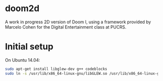 doom2d
======

A work in progress 2D version of Doom I, using a framework provided by Marcelo Cohen for the Digital Entertainment class at PUCRS.

# Initial setup

On Ubuntu 14.04:

```sh
sudo apt-get install libglew-dev g++ codeblocks
sudo ln -s /usr/lib/x86_64-linux-gnu/libGLEW.so /usr/lib/x86_64-linux-gnu/libGLEW.so.1.8
```
